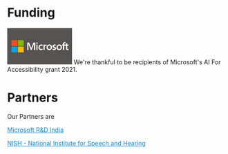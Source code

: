 # Funding

<img src="images/microsoft.jpg" width="150" alt="Microsoft Logo" float="center"/>
We're thankful to be recipients of Microsoft's AI For Accessibility grant 2021.


# Partners
Our Partners are

<a href="https://www.microsoft.com/en-us/research/lab/microsoft-research-india/" style="color:#0B87DA">Microsoft R&D India</a>  

<a href="http://www.nish.ac.in/" style="color:#0B87DA">NISH - National Institute for Speech and Hearing</a>
